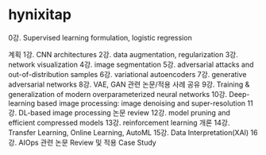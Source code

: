 # hynixitap

0강. Supervised learning formulation, logistic regression


계획
1강. CNN architectures
2강. data augmentation, regularization
3강. network visualization
4강. image segmentation
5강. adversarial attacks and out-of-distribution samples
6강. variational autoencoders
7강. generative adversarial networks
8강. VAE, GAN 관련 논문/적용 사례 공유
9강. Training & generalization of modern overparameterized neural networks
10강. Deep-learning based image processing: image denoising and super-resolution
11강. DL-based image processing 논문 review
12강. model pruning and efficient compressed models
13강. reinforcement learning 개론
14강. Transfer Learning, Online Learning, AutoML
15강. Data Interpretation(XAI)
16강. AIOps 관련 논문 Review 및 적용 Case Study
